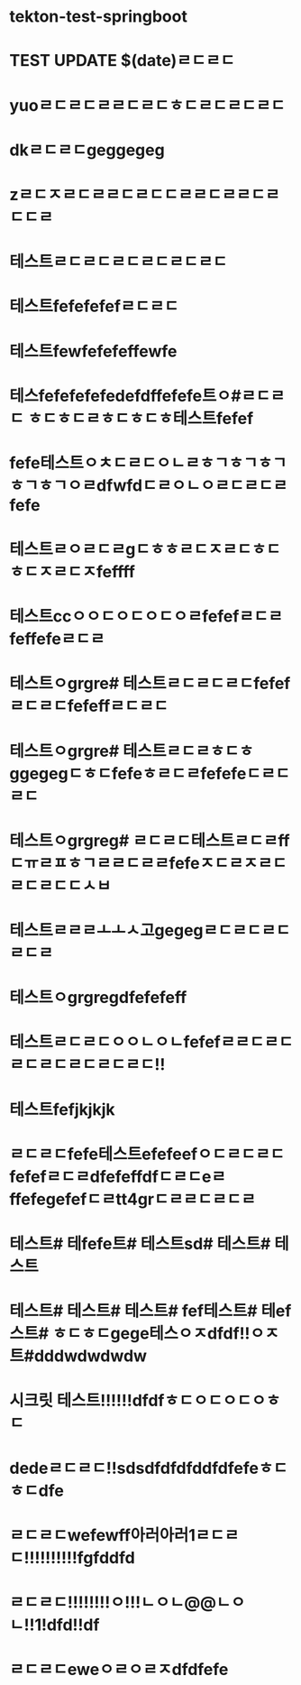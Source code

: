 # tekton-test-springboot
# TEST UPDATE $(date)ㄹㄷㄹㄷ
# yuoㄹㄷㄹㄷㄹㄹㄷㄹㄷㅎㄷㄹㄷㄹㄷㄹㄷ
# dkㄹㄷㄹㄷgeggegeg
# zㄹㄷㅈㄹㄷㄹㄹㄷㄹㄷㄷㄹㄹㄷㄹㄹㄷㄹㄷㄷㄹ
# 테스트ㄹㄷㄹㄷㄹㄷㄹㄷㄹㄷㄹㄷ
# 테스트fefefefefㄹㄷㄹㄷ
# 테스트fewfefefeffewfe
# 테스fefefefefedefdffefefe트ㅇ#ㄹㄷㄹㄷ ㅎㄷㅎㄷㄹㅎㄷㅎㄷㅎ테스트fefef
# fefe테스트ㅇㅊㄷㄹㄷㅇㄴㄹㅎㄱㅎㄱㅎㄱㅎㄱㅎㄱㅇㄹdfwfdㄷㄹㅇㄴㅇㄹㄷㄹㄷㄹfefe
# 테스트ㄹㅇㄹㄷㄹgㄷㅎㅎㄹㄷㅈㄹㄷㅎㄷㅎㄷㅈㄹㄷㅈfeffff
# 테스트ccㅇㅇㄷㅇㄷㅇㄷㅇㄹfefefㄹㄷㄹfeffefeㄹㄷㄹ
# 테스트ㅇgrgre# 테스트ㄹㄷㄹㄷㄹㄷfefefㄹㄷㄹㄷfefeffㄹㄷㄹㄷ
# 테스트ㅇgrgre# 테스트ㄹㄷㄹㅎㄷㅎggegegㄷㅎㄷfefeㅎㄹㄷㄹfefefeㄷㄹㄷㄹㄷ
# 테스트ㅇgrgreg# ㄹㄷㄹㄷ테스트ㄹㄷㄹffㄷㅠㄹㅍㅎㄱㄹㄹㄷㄹㄹfefeㅈㄷㄹㅈㄹㄷㄹㄷㄹㄷㄷㅅㅂ
# 테스트ㄹㄹㄹㅗㅗㅅ고gegegㄹㄷㄹㄷㄹㄷㄹㄷㄹ
# 테스트ㅇgrgregdfefefeff
# 테스트ㄹㄷㄹㄷㅇㅇㄴㅇㄴfefefㄹㄹㄷㄹㄷㄹㄷㄹㄷㄹㄷㄹㄷㄹㄷ!!
# 테스트fefjkjkjk
# ㄹㄷㄹㄷfefe테스트efefeefㅇㄷㄹㄷㄹㄷfefefㄹㄷㄹdfefeffdfㄷㄹㄷeㄹffefegefefㄷㄹtt4grㄷㄹㄹㄷㄹㄷㄹ
# 테스트# 테fefe트# 테스트sd# 테스트# 테스트
# 테스트# 테스트# 테스트# fef테스트# 테ef스트# ㅎㄷㅎㄷgege테스ㅇㅈdfdf!!ㅇㅈ트#dddwdwdwdw
# 시크릿 테스트!!!!!!dfdfㅎㄷㅇㄷㅇㄷㅇㅎㄷ
# dedeㄹㄷㄹㄷ!!sdsdfdfdfddfdfefeㅎㄷㅎㄷdfe
# ㄹㄷㄹㄷwefewff아러아러1ㄹㄷㄹㄷ!!!!!!!!!!fgfddfd
# ㄹㄷㄹㄷ!!!!!!!!ㅇ!!!ㄴㅇㄴ@@ㄴㅇㄴ!!1!dfd!!df
# ㄹㄷㄹㄷeweㅇㄹㅇㄹㅈdfdfefe

